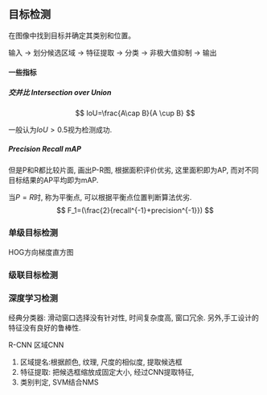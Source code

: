 ## 目标检测

在图像中找到目标并确定其类别和位置。

输入 -> 划分候选区域 -> 特征提取 -> 分类 -> 非极大值抑制 -> 输出



#### 一些指标

##### 交并比 Intersection over Union 

$$
IoU=\frac{A\cap B}{A \cup B}
$$

一般认为$IoU>0.5$视为检测成功.

##### Precision Recall mAP

但是P和R都比较片面, 画出P-R图, 根据面积评价优劣, 这里面积即为AP, 而对不同目标结果的AP平均即为mAP.

当$P=R$时, 称为平衡点, 可以根据平衡点位置判断算法优劣.
$$
F_1=(\frac{2}{recall^{-1}+precision^{-1}})
$$

### 单级目标检测

HOG方向梯度直方图

### 级联目标检测



### 深度学习检测

经典分类器: 滑动窗口选择没有针对性, 时间复杂度高, 窗口冗余. 另外,手工设计的特征没有良好的鲁棒性.

R-CNN 区域CNN

1. 区域提名:根据颜色, 纹理, 尺度的相似度, 提取候选框
2. 特征提取: 把候选框缩放成固定大小, 经过CNN提取特征, 
3. 类别判定, SVM结合NMS